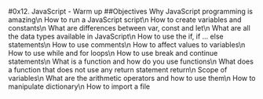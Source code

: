 #0x12. JavaScript - Warm up
##Objectives
Why JavaScript programming is amazing\n
How to run a JavaScript script\n
How to create variables and constants\n
What are differences between var, const and let\n
What are all the data types available in JavaScript\n
How to use the if, if ... else statements\n
How to use comments\n
How to affect values to variables\n
How to use while and for loops\n
How to use break and continue statements\n
What is a function and how do you use functions\n
What does a function that does not use any return statement return\n
Scope of variables\n
What are the arithmetic operators and how to use them\n
How to manipulate dictionary\n
How to import a file
